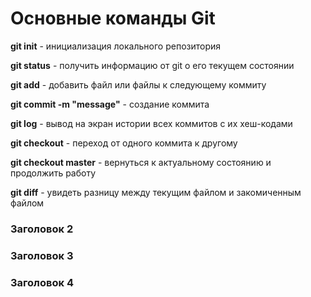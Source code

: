 # Основные команды Git
   **git init** - инициализация локального репозитория
   
   **git status** - получить информацию от git о его текущем состоянии

   **git add** - добавить файл или файлы к следующему коммиту

   **git commit -m "message"** - создание коммита

   **git log** - вывод на экран истории всех коммитов с их хеш-кодами

   **git checkout** - переход от одного коммита к другому

   **git checkout master** - вернуться к актуальному состоянию и продолжить работу

   **git diff** - увидеть разницу между текущим файлом и закомиченным файлом
   
### Заголовок 2
### Заголовок 3
### Заголовок 4
